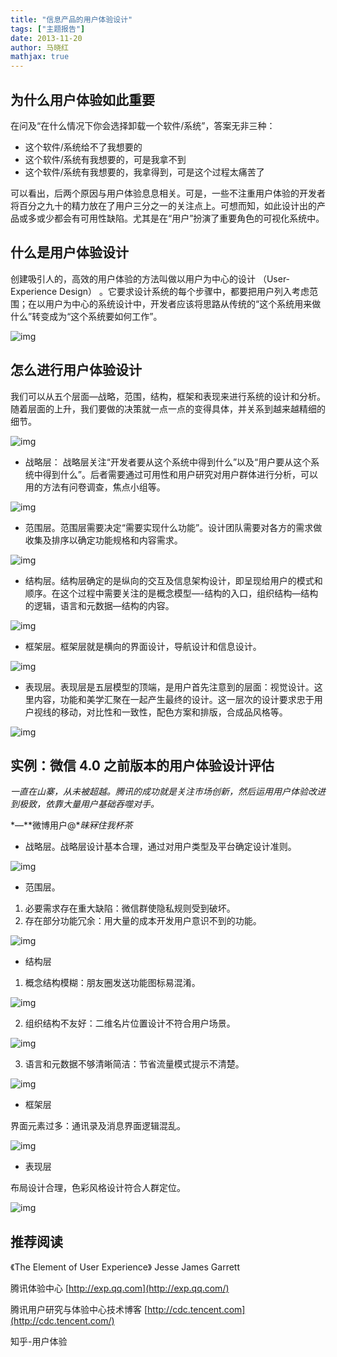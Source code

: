```yaml
---
title: "信息产品的用户体验设计"
tags: ["主题报告"]
date: 2013-11-20
author: 马晓红
mathjax: true
---
```




## 为什么用户体验如此重要

在问及“在什么情况下你会选择卸载一个软件/系统”，答案无非三种：

- 这个软件/系统给不了我想要的
- 这个软件/系统有我想要的，可是我拿不到
- 这个软件/系统有我想要的，我拿得到，可是这个过程太痛苦了

可以看出，后两个原因与用户体验息息相关。可是，一些不注重用户体验的开发者将百分之九十的精力放在了用户三分之一的关注点上。可想而知，如此设计出的产品或多或少都会有可用性缺陷。尤其是在“用户”扮演了重要角色的可视化系统中。



## 什么是用户体验设计

创建吸引人的，高效的用户体验的方法叫做以用户为中心的设计 （User-Experience Design） 。它要求设计系统的每个步骤中，都要把用户列入考虑范围；在以用户为中心的系统设计中，开发者应该将思路从传统的“这个系统用来做什么”转变成为“这个系统要如何工作”。



![img](http://www.cad.zju.edu.cn/home/vagblog/wp-content/uploads/2013/11/transfer.png)



## 怎么进行用户体验设计

我们可以从五个层面—战略，范围，结构，框架和表现来进行系统的设计和分析。随着层面的上升，我们要做的决策就一点一点的变得具体，并关系到越来越精细的细节。



![img](http://www.cad.zju.edu.cn/home/vagblog/wp-content/uploads/2013/11/%E4%BA%94%E5%B1%821.png)



- 战略层： 战略层关注“开发者要从这个系统中得到什么”以及“用户要从这个系统中得到什么”。后者需要通过可用性和用户研究对用户群体进行分析，可以用的方法有问卷调查，焦点小组等。



![img](http://www.cad.zju.edu.cn/home/vagblog/wp-content/uploads/2013/11/Persona1.jpg)



- 范围层。范围层需要决定“需要实现什么功能”。设计团队需要对各方的需求做收集及排序以确定功能规格和内容需求。



![img](http://www.cad.zju.edu.cn/home/vagblog/wp-content/uploads/2013/11/%E9%9C%80%E6%B1%82%E4%BC%98%E5%85%88%E7%BA%A7.jpg)



- 结构层。结构层确定的是纵向的交互及信息架构设计，即呈现给用户的模式和顺序。在这个过程中需要关注的是概念模型—-结构的入口，组织结构—结构的逻辑，语言和元数据—结构的内容。



![img](http://www.cad.zju.edu.cn/home/vagblog/wp-content/uploads/2013/11/%E7%BB%84%E7%BB%87%E7%BB%93%E6%9E%84.png)



- 框架层。框架层就是横向的界面设计，导航设计和信息设计。



![img](http://www.cad.zju.edu.cn/home/vagblog/wp-content/uploads/2013/11/%E8%A7%A6%E6%91%B8.png)



- 表现层。表现层是五层模型的顶端，是用户首先注意到的层面：视觉设计。这里内容，功能和美学汇聚在一起产生最终的设计。这一层次的设计要求忠于用户视线的移动，对比性和一致性，配色方案和排版，合成品风格等。



![img](http://www.cad.zju.edu.cn/home/vagblog/wp-content/uploads/2013/11/%E8%89%B2%E5%BD%A9.png)



## 实例：微信 4.0 之前版本的用户体验设计评估

*一直在山寨，从未被超越。腾讯的成功就是关注市场创新，然后运用用户体验改进到极致，依靠大量用户基础吞噬对手。*

*—**微博用户@**昧冧住我杯茶*

 

- 战略层。战略层设计基本合理，通过对用户类型及平台确定设计准则。



![img](http://www.cad.zju.edu.cn/home/vagblog/wp-content/uploads/2013/11/%E6%88%98%E7%95%A5%E5%B1%82-wx.jpg)

- 范围层。

1. 必要需求存在重大缺陷：微信群使隐私规则受到破坏。
2. 存在部分功能冗余：用大量的成本开发用户意识不到的功能。



![img](http://www.cad.zju.edu.cn/home/vagblog/wp-content/uploads/2013/11/%E5%86%97%E4%BD%99%E5%8A%9F%E8%83%BD.jpg)



- 结构层

1.  概念结构模糊：朋友圈发送功能图标易混淆。

![img](http://www.cad.zju.edu.cn/home/vagblog/wp-content/uploads/2013/11/%E6%A6%82%E5%BF%B5%E6%A8%A1%E5%9E%8B%E2%80%94%E2%80%94wx.jpg)



2. 组织结构不友好：二维名片位置设计不符合用户场景。



![img](http://www.cad.zju.edu.cn/home/vagblog/wp-content/uploads/2013/11/%E4%BA%8C%E7%BB%B4%E5%90%8D%E7%89%87.jpg)



3. 语言和元数据不够清晰简洁：节省流量模式提示不清楚。



![img](http://www.cad.zju.edu.cn/home/vagblog/wp-content/uploads/2013/11/%E8%AF%AD%E8%A8%80%E5%85%83%E6%95%B0%E6%8D%AE.jpg)



- 框架层

界面元素过多：通讯录及消息界面逻辑混乱。



![img](http://www.cad.zju.edu.cn/home/vagblog/wp-content/uploads/2013/11/%E6%B6%88%E6%81%AF%E7%95%8C%E9%9D%A2.jpg)



- 表现层

布局设计合理，色彩风格设计符合人群定位。



![img](http://www.cad.zju.edu.cn/home/vagblog/wp-content/uploads/2013/11/%E9%A2%9C%E8%89%B2%E2%80%94%E2%80%94%E5%BE%AE%E4%BF%A1.jpg)



## 推荐阅读

《The Element of User Experience》 Jesse James Garrett

腾讯体验中心 [http://exp.qq.com](http://exp.qq.com/)

腾讯用户研究与体验中心技术博客 [http://cdc.tencent.com](http://cdc.tencent.com/)

知乎-用户体验





































